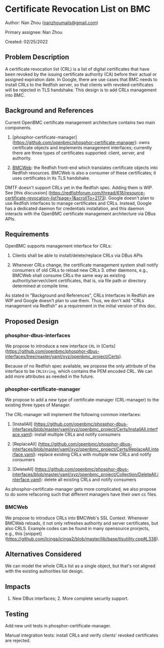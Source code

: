 # Certificate Revocation List on BMC

Author: Nan Zhou (nanzhoumails@gmail.com)

Primary assignee: Nan Zhou

Created: 02/25/2022

## Problem Description

A certificate revocation list (CRL) is a list of digital certificates that
have been revoked by the issuing certificate authority (CA) before their
actual or assigned expiration date. In Google, there are use cases that BMC
needs to install CRLs to the Redfish server, so that clients with revoked
certificates will be rejected in TLS handshake. This design is to add CRLs
management into BMC.

## Background and References

Current OpenBMC certificate management architecture contains two main
components.

1. [phosphor-certificate-manager]
(https://github.com/openbmc/phosphor-certificate-manager): owns certificate
objects and implements management interfaces; currently there are three types
of certificates supported: client, server, and authority.

2. [BMCWeb](https://github.com/openbmc/bmcweb): the Redfish front-end which
translates certificate objects into Redfish resources. BMCWeb is also a
consumer of these certificates; it uses certificates in its TLS handshake.

DMTF doesn't support CRLs yet in the Redfish spec. Adding them is WIP. See
[this discussion]
(https://redfishforum.com/thread/618/resource-certificate-revocation-list?page=1&scrollTo=2173).
Google doesn't plan to use Redfish interfaces to manage certificates and
CRLs. Instead, Google has a dedicated daemon for credentials installation,
and this daemon interacts with the OpenBMC certificate management
architecture via DBus APIs.

## Requirements

OpenBMC supports management interface for CRLs:

1. Clients shall be able to install/delete/replace CRLs via DBus APIs

2. Whenever CRLs change, the certificate management system shall notify
consumers of old CRLs to reload new CRLs 3. other daemons, e.g., BMCWeb shall
consume CRLs the same way as existing authority/server/client certificates,
that is, via file path or directory determined at compile time.

As stated in "Background and References", CRLs Interfaces in Redfish are WIP
and Google doesn't plan to use them. Thus, we don't add "CRLs management via
Redfish" as a requirement in the initial version of this doc.

## Proposed Design

### phosphor-dbus-interfaces

We propose to introduce a new interface `CRL` in [Certs]
(https://github.com/openbmc/phosphor-dbus-interfaces/tree/master/yaml/xyz/openbmc_project/Certs).

Because of no Redfish spec available, we propose the only attribute of the
interface to be `CRLString`, which contains the PEM encoded CRL. We can add
more attributes as needed in the future.

### phosphor-certificate-manager

We propose to add a new type of certificate-manager (CRL-manager) to the
existing three types of Manager.

The CRL-manager will implement the following common interfaces:

1. [InstallAll]
(https://github.com/openbmc/phosphor-dbus-interfaces/blob/master/yaml/xyz/openbmc_project/Certs/InstallAll.interface.yaml):
install multiple CRLs and notify consumers

2. [ReplaceAll]
(https://github.com/openbmc/phosphor-dbus-interfaces/blob/master/yaml/xyz/openbmc_project/Certs/ReplaceAll.interface.yaml):
replace existing CRLs with multiple new CRLs and notify consumers

3. [DeleteAll]
(https://github.com/openbmc/phosphor-dbus-interfaces/blob/master/yaml/xyz/openbmc_project/Collection/DeleteAll.interface.yaml):
delete all existing CRLs and notify consumers

As phosphor-certificate-manager gets more complicated, we also propose to do
some refacoring such that different managers have their own cc files.

### BMCWeb

We propose to introduce CRLs into BMCWeb's SSL Context. Whenever BMCWeb
reloads, it not only refreshes authority and server certificates, but also
CRLS. Example codes can be found in many opensource prorjects, e.g., this
[snippet]
(https://github.com/Icinga/icinga2/blob/master/lib/base/tlsutility.cpp#L338).

## Alternatives Considered

We can model the whole CRLs list as a single object, but that's not aligned
with the existing authorities list design.

## Impacts

1. New DBus interfaces; 2. More complete security support.

## Testing

Add new unit tests in phosphor-certificate-manager.

Manual integration tests: install CRLs and verify clients' revoked
certificates are rejected.
